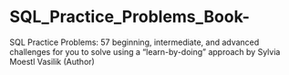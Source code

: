 # SQL_Practice_Problems_Book-
SQL Practice Problems: 57 beginning, intermediate, and advanced challenges for you to solve using a “learn-by-doing” approach by Sylvia Moestl Vasilik (Author)
